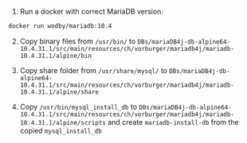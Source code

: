 1. Run a docker with correct MariaDB version:

```Dockerfile
docker run wodby/mariadb:10.4
```

2. Copy binary files from `/usr/bin/` to `DBs/mariaDB4j-db-alpine64-10.4.31.1/src/main/resources/ch/vorburger/mariadb4j/mariadb-10.4.31.1/alpine/bin`

3. Copy share folder from `/usr/share/mysql/` to `DBs/mariaDB4j-db-alpine64-10.4.31.1/src/main/resources/ch/vorburger/mariadb4j/mariadb-10.4.31.1/alpine/share`

4. Copy `/usr/bin/mysql_install_db` to `DBs/mariaDB4j-db-alpine64-10.4.31.1/src/main/resources/ch/vorburger/mariadb4j/mariadb-10.4.31.1/alpine/scripts` and create `mariadb-install-db` from the copied `mysql_install_db`